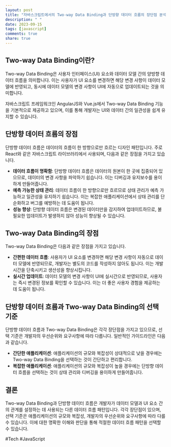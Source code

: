 ```yaml
---
layout: post
title: "자바스크립트에서의 Two-way Data Binding과 단방향 데이터 흐름의 장단점 분석하기"
description: " "
date: 2023-09-15
tags: [javascript]
comments: true
share: true
---
```


## Two-way Data Binding이란?

Two-way Data Binding은 사용자 인터페이스(UI) 요소와 데이터 모델 간의 양방향 데이터 흐름을 의미합니다. 이는 사용자가 UI 요소를 변경하면 해당 변경 사항이 데이터 모델에 반영되고, 동시에 데이터 모델의 변경 사항이 UI에 자동으로 업데이트되는 것을 의미합니다.

자바스크립트 프레임워크인 AngularJS와 Vue.js에서 Two-way Data Binding 기능을 기본적으로 제공하고 있으며, 이를 통해 개발자는 UI와 데이터 간의 일관성을 쉽게 유지할 수 있습니다.

## 단방향 데이터 흐름의 장점

단방향 데이터 흐름은 데이터의 흐름이 한 방향으로만 흐르는 디자인 패턴입니다. 주로 React와 같은 자바스크립트 라이브러리에서 사용되며, 다음과 같은 장점을 가지고 있습니다.

- **데이터 흐름이 명확함**: 단방향 데이터 흐름은 데이터의 원본이 한 곳에 집중되어 있으므로, 데이터의 변경 사항을 파악하기 쉽습니다. 이는 디버깅과 유지보수를 용이하게 만들어줍니다.
- **예측 가능한 상태 관리**: 데이터 흐름이 한 방향으로만 흐르므로 상태 관리가 예측 가능하고 일관성을 유지하기 쉽습니다. 이는 복잡한 애플리케이션에서 상태 관리를 단순화하고 버그를 예방하는 데 도움이 됩니다.
- **성능 향상**: 단방향 데이터 흐름은 변경된 데이터만을 감지하여 업데이트하므로, 불필요한 업데이트가 발생하지 않아 성능이 향상될 수 있습니다.

## Two-way Data Binding의 장점

Two-way Data Binding은 다음과 같은 장점을 가지고 있습니다.

- **간편한 데이터 흐름**: 사용자가 UI 요소를 변경하면 해당 변경 사항이 자동으로 데이터 모델에 반영되므로, 개발자는 별도의 코드를 작성하지 않아도 됩니다. 이는 개발 시간을 단축시키고 생산성을 향상시킵니다.
- **실시간 업데이트**: 데이터 모델의 변경 사항이 UI에 실시간으로 반영되므로, 사용자는 즉시 변경된 정보를 확인할 수 있습니다. 이는 더 좋은 사용자 경험을 제공하는 데 도움이 됩니다.

## 단방향 데이터 흐름과 Two-way Data Binding의 선택 기준

단방향 데이터 흐름과 Two-way Data Binding은 각각 장단점을 가지고 있으므로, 선택 기준은 개발자의 우선순위와 요구사항에 따라 다릅니다. 일반적인 가이드라인은 다음과 같습니다.

- **간단한 애플리케이션**: 애플리케이션의 규모와 복잡성이 상대적으로 낮을 경우에는 Two-way Data Binding을 선택하는 것이 간단하고 편리합니다.
- **복잡한 애플리케이션**: 애플리케이션의 규모와 복잡성이 높을 경우에는 단방향 데이터 흐름을 선택하는 것이 상태 관리와 디버깅을 용이하게 만들어줍니다.

## 결론

Two-way Data Binding과 단방향 데이터 흐름은 개발자가 데이터 모델과 UI 요소 간의 관계를 설정하는 데 사용되는 다른 데이터 흐름 패턴입니다. 각각 장단점이 있으며, 선택 기준은 애플리케이션의 규모와 복잡성, 개발자의 우선순위와 요구사항에 따라 다를 수 있습니다. 이에 대한 명확한 이해와 판단을 통해 적절한 데이터 흐름 패턴을 선택할 수 있습니다.

#Tech #JavaScript